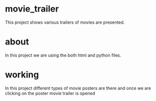 # movie_trailer
This project shows various trailers of movies are presented.
# about 
In this project we are using the both html and python files.
# working
In this project different types of movie posters are there and once we are clicking on the poster movie trailer is opened
